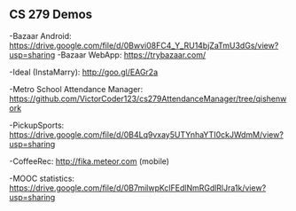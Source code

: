 CS 279 Demos
-------------

-Bazaar Android: https://drive.google.com/file/d/0Bwvi08FC4_Y_RU14bjZaTmU3dGs/view?usp=sharing
-Bazaar WebApp: https://trybazaar.com/

-Ideal (InstaMarry): http://goo.gl/EAGr2a

-Metro School Attendance Manager: https://github.com/VictorCoder123/cs279AttendanceManager/tree/qishenwork

-PickupSports:  https://drive.google.com/file/d/0B4Lq9vxay5UTYnhaYTI0ckJWdmM/view?usp=sharing

-CoffeeRec: http://fika.meteor.com (mobile)

-MOOC statistics: https://drive.google.com/file/d/0B7milwpKclFEdlNmRGdlRlJra1k/view?usp=sharing
